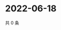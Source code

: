 # 2022-06-18

共 0 条

<!-- BEGIN WEIBO -->
<!-- 最后更新时间 Sat Jun 18 2022 07:00:45 GMT+0800 (China Standard Time) -->

<!-- END WEIBO -->
